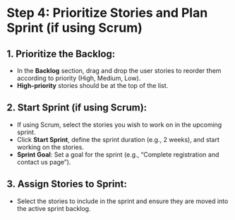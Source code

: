 # Step 4: Prioritize Stories and Plan Sprint (if using Scrum)

## 1. Prioritize the Backlog:
- In the **Backlog** section, drag and drop the user stories to reorder them according to priority (High, Medium, Low).
- **High-priority** stories should be at the top of the list.

## 2. Start Sprint (if using Scrum):
- If using Scrum, select the stories you wish to work on in the upcoming sprint.
- Click **Start Sprint**, define the sprint duration (e.g., 2 weeks), and start working on the stories.
- **Sprint Goal**: Set a goal for the sprint (e.g., “Complete registration and contact us page”).

## 3. Assign Stories to Sprint:
- Select the stories to include in the sprint and ensure they are moved into the active sprint backlog.
